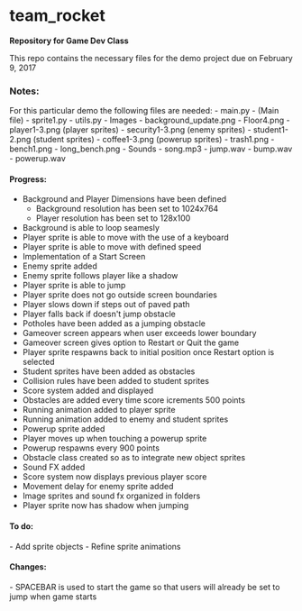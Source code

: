# team_rocket
<b>Repository for Game Dev Class</b><br>

This repo contains the necessary files for the demo project due on February 9, 2017 <br>

<h3>Notes:</h3>
For this particular demo the following files are needed:
  - main.py - (Main file) 
  - sprite1.py
  - utils.py
  - Images
    - background_update.png
    - Floor4.png
    - player1-3.png (player sprites)
    - security1-3.png (enemy sprites)
    - student1-2.png (student sprites)
    - coffee1-3.png (powerup sprites)
    - trash1.png
    - bench1.png
    - long_bench.png  
  - Sounds
    - song.mp3
    - jump.wav
    - bump.wav
    - powerup.wav

<!-- <h4>Reference Files</h4>
  - demo_play.py - (Old main file) 
  - background2.png  
  - player.png  
  - demo_play2.py - (Same as main file, just has the Start Screen added)
  - enemy.png -->


<h4>Progress:</h4> 

  - Background and Player Dimensions have been defined
    - Background resolution has been set to 1024x764
    - Player resolution has been set to 128x100
  - Background is able to loop seamesly
  - Player sprite is able to move with the use of a keyboard
  - Player sprite is able to move with defined speed
  - Implementation of a Start Screen
  - Enemy sprite added
  - Enemy sprite follows player like a shadow
  - Player sprite is able to jump
  - Player sprite does not go outside screen boundaries
  - Player slows down if steps out of paved path
  - Player falls back if doesn't jump obstacle 
  - Potholes have been added as a jumping obstacle
  - Gameover screen appears when user exceeds lower boundary
  - Gameover screen gives option to Restart or Quit the game
  - Player sprite respawns back to initial position once Restart option is selected
  - Student sprites have been added as obstacles
  - Collision rules have been added to student sprites
  - Score system added and displayed
  - Obstacles are added every time score icrements 500 points
  - Running animation added to player sprite
  - Running animation added to enemy and student sprites
  - Powerup sprite added
  - Player moves up when touching a powerup sprite
  - Powerup respawns every 900 points
  - Obstacle class created so as to integrate new object sprites
  - Sound FX added
  - Score system now displays previous player score
  - Movement delay for enemy sprite added
  - Image sprites and sound fx organized in folders
  - Player sprite now has shadow when jumping
    
<h4>To do:</h4>
  - Add sprite objects
  - Refine sprite animations
  
<h4>Changes:</h4>
   - SPACEBAR is used to start the game so that users will already be set to jump when game starts
    


